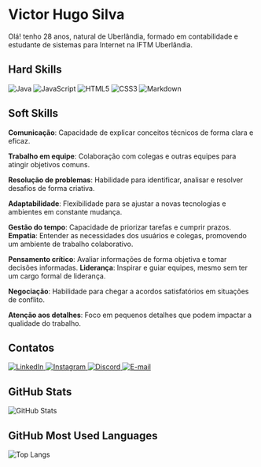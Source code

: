# Victor Hugo Silva

Olá! tenho 28 anos, natural de Uberlândia, formado em contabilidade e estudante de sistemas para Internet na IFTM Uberlândia.

## Hard Skills

<p>
  <img src="https://img.shields.io/badge/java-%23ED8B00.svg?style=for-the-badge&logo=openjdk&logoColor=white" alt="Java">
  <img src="https://img.shields.io/badge/JavaScript-F7DF1E?style=for-the-badge&logo=javascript&logoColor=black" alt="JavaScript">
  <img src="https://img.shields.io/badge/HTML5-E34F26?style=for-the-badge&logo=html5&logoColor=white" alt="HTML5">
  <img src="https://img.shields.io/badge/CSS3-1572B6?style=for-the-badge&logo=css3&logoColor=white" alt="CSS3">
  <img src="https://img.shields.io/badge/Markdown-000?style=for-the-badge&logo=markdown" alt="Markdown">
</p>

##  Soft Skills

**Comunicação**: Capacidade de explicar conceitos técnicos de forma clara e eficaz.

**Trabalho em equipe**: Colaboração com colegas e outras equipes para atingir objetivos comuns.

**Resolução de problemas**: Habilidade para identificar, analisar e resolver desafios de forma criativa.

**Adaptabilidade**: Flexibilidade para se ajustar a novas tecnologias e ambientes em constante mudança.

**Gestão do tempo**: Capacidade de priorizar tarefas e cumprir prazos.
**Empatia**: Entender as necessidades dos usuários e colegas, promovendo um ambiente de trabalho colaborativo.

**Pensamento crítico**: Avaliar informações de forma objetiva e tomar decisões informadas.
**Liderança**: Inspirar e guiar equipes, mesmo sem ter um cargo formal de liderança.

**Negociação**: Habilidade para chegar a acordos satisfatórios em situações de conflito.

**Atenção aos detalhes**: Foco em pequenos detalhes que podem impactar a qualidade do trabalho.

## Contatos

<p>
  <a href="https://www.linkedin.com/in/victor-hhugo-silva/">
    <img src="https://img.shields.io/badge/LinkedIn-0077B5?style=for-the-badge&logo=linkedin&logoColor=white" alt="LinkedIn">
  </a>
  <a href="https://www.instagram.com/victorhbigas/">
    <img src="https://img.shields.io/badge/-Instagram-%23E4405F?style=for-the-badge&logo=instagram&logoColor=white" alt="Instagram">
  </a>
  <a href="https://discord.com/channels/VictorBigas#4020/">
    <img src="https://img.shields.io/badge/Discord-7289DA?style=for-the-badge&logo=discord&logoColor=white" alt="Discord">
  </a>
  <a href="mailto:victorhhugo@hotmail.com">
    <img src="https://img.shields.io/badge/-Email-000?style=for-the-badge&logo=microsoft-outlook&logoColor=007BFF" alt="E-mail">
  </a>
</p>

## GitHub Stats

![GitHub Stats](https://github-readme-stats.vercel.app/api?username=VictorHugoSDev&theme=transparent&bg_color=000&border_color=007BFF&show_icons=true&icon_color=007BFF&title_color=007BFF&text_color=FFF)


## GitHub Most Used Languages

![Top Langs](https://github-readme-stats-git-masterrstaa-rickstaa.vercel.app/api/top-langs/?username=VictorHugoSDev&layout=compact&bg_color=000&border_color=007BFF&title_color=007BFF&text_color=FFF)

